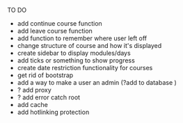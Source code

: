 TO DO

<!-- - install rate limiter  -->
<!-- - create .env files for credentials -->
<!-- - link contact form to smtp -->
<!-- - add delete account function -->

- add continue course function
- add leave course function
- add function to remember where user left off
- change structure of course and how it's displayed
- create sidebar to display modules/days
- add ticks or something to show progress
- create date restriction functionality for courses
- get rid of bootstrap
- add a way to make a user an admin (?add to database )
- ? add proxy
- ? add error catch root
- add cache
- add hotlinking protection
